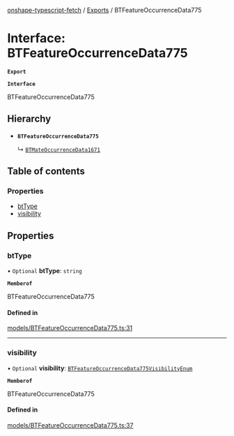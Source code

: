 [onshape-typescript-fetch](../README.md) / [Exports](../modules.md) / BTFeatureOccurrenceData775

# Interface: BTFeatureOccurrenceData775

**`Export`**

**`Interface`**

BTFeatureOccurrenceData775

## Hierarchy

- **`BTFeatureOccurrenceData775`**

  ↳ [`BTMateOccurrenceData1671`](BTMateOccurrenceData1671.md)

## Table of contents

### Properties

- [btType](BTFeatureOccurrenceData775.md#bttype)
- [visibility](BTFeatureOccurrenceData775.md#visibility)

## Properties

### btType

• `Optional` **btType**: `string`

**`Memberof`**

BTFeatureOccurrenceData775

#### Defined in

[models/BTFeatureOccurrenceData775.ts:31](https://github.com/toebes/onshape-typescript-fetch/blob/3e11ae1/models/BTFeatureOccurrenceData775.ts#L31)

___

### visibility

• `Optional` **visibility**: [`BTFeatureOccurrenceData775VisibilityEnum`](../modules.md#btfeatureoccurrencedata775visibilityenum-1)

**`Memberof`**

BTFeatureOccurrenceData775

#### Defined in

[models/BTFeatureOccurrenceData775.ts:37](https://github.com/toebes/onshape-typescript-fetch/blob/3e11ae1/models/BTFeatureOccurrenceData775.ts#L37)
